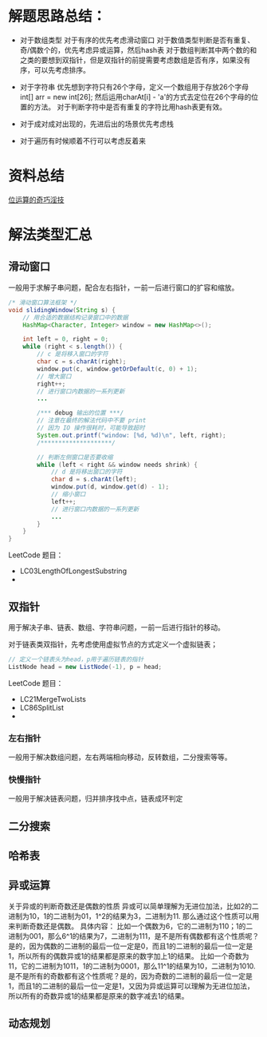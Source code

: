 # 解题思路总结：
- 对于数组类型
  对于有序的优先考虑滑动窗口
  对于数值类型判断是否有重复、奇/偶数个的，优先考虑异或运算，然后hash表
  对于数组判断其中两个数的和之类的要想到双指针，但是双指针的前提需要考虑数组是否有序，如果没有序，可以先考虑排序。

- 对于字符串
  优先想到字符只有26个字母，定义一个数组用于存放26个字母int[] arr = new int[26];
  然后运用charAt[i] - 'a'的方式去定位在26个字母的位置的方法。
  对于判断字符中是否有重复的字符比用hash表更有效。
  
- 对于成对成对出现的，先进后出的场景优先考虑栈
- 对于遍历有时候顺着不行可以考虑反着来

# 资料总结
[位运算的奇巧淫技](https://cshihong.github.io/2018/12/31/%E4%BD%8D%E8%BF%90%E7%AE%97%E7%9A%84%E5%A5%87%E5%B7%A7%E6%B7%AB%E6%8A%80/)


# 解法类型汇总
## 滑动窗口
一般用于求解子串问题，配合左右指针，一前一后进行窗口的扩容和缩放。
```java
/* 滑动窗口算法框架 */
void slidingWindow(String s) {
    // 用合适的数据结构记录窗口中的数据
    HashMap<Character, Integer> window = new HashMap<>();

    int left = 0, right = 0;
    while (right < s.length()) {
        // c 是将移入窗口的字符
        char c = s.charAt(right);
        window.put(c, window.getOrDefault(c, 0) + 1);
        // 增大窗口
        right++;
        // 进行窗口内数据的一系列更新
        ...

        /*** debug 输出的位置 ***/
        // 注意在最终的解法代码中不要 print
        // 因为 IO 操作很耗时，可能导致超时
        System.out.printf("window: [%d, %d)\n", left, right);
        /********************/

        // 判断左侧窗口是否要收缩
        while (left < right && window needs shrink) {
            // d 是将移出窗口的字符
            char d = s.charAt(left);
            window.put(d, window.get(d) - 1);
            // 缩小窗口
            left++;
            // 进行窗口内数据的一系列更新
            ...
        }
    }
}
```
LeetCode 题目：
- LC03LengthOfLongestSubstring
- 

## 双指针
用于解决子串、链表、数组、字符串问题，一前一后进行指针的移动。

对于链表类双指针，先考虑使用虚拟节点的方式定义一个虚拟链表；
```java
// 定义一个链表头为head，p用于遍历链表的指针
ListNode head = new ListNode(-1), p = head;
```
LeetCode 题目：
- LC21MergeTwoLists
- LC86SplitList
- 

### 左右指针
一般用于解决数组问题，左右两端相向移动，反转数组，二分搜索等等。

### 快慢指针
一般用于解决链表问题，归并排序找中点，链表成环判定

## 二分搜索

## 哈希表

## 异或运算
关于异或的判断奇数还是偶数的性质
异或可以简单理解为无进位加法，比如2的二进制为10，1的二进制为01，1^2的结果为3，二进制为11.
那么通过这个性质可以用来判断奇数还是偶数。
具体内容：
比如一个偶数为6，它的二进制为110；1的二进制为001，那么6^1的结果为7，二进制为111，是不是所有偶数都有这个性质呢？是的，因为偶数的二进制的最后一位一定是0，而且1的二进制的最后一位一定是1，所以所有的偶数异或1的结果都是原来的数字加上1的结果。
比如一个奇数为11，它的二进制为1011，1的二进制为0001，那么11^1的结果为10，二进制为1010.是不是所有的奇数都有这个性质呢？是的，因为奇数的二进制的最后一位一定是1，而且1的二进制的最后一位一定是1，又因为异或运算可以理解为无进位加法，所以所有的奇数异或1的结果都是原来的数字减去1的结果。

## 动态规划
